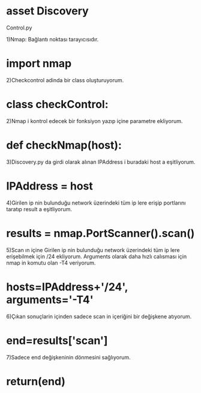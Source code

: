 # asset Discovery

Control.py

1)Nmap: Bağlantı noktası tarayıcısıdır.

# import nmap

2)Checkcontrol  adinda bir class oluşturuyorum.

# class checkControl:

2)Nmap i kontrol edecek bir fonksiyon yazıp içine  parametre ekliyorum.

# def checkNmap(host):

3)Discovery.py da girdi olarak alınan IPAddress i buradaki host a eşitliyorum.

# IPAddress = host

4)Girilen ip nin bulunduğu network üzerindeki tüm ip lere erişip portlarını taratıp result a eşitliyorum.

# results = nmap.PortScanner().scan()

5)Scan ın içine Girilen ip nin bulunduğu network üzerindeki tüm ip lere erişebilmek için /24 ekliyorum. Arguments olarak daha hızlı calısması için nmap in komutu olan -T4 veriyorum.

# hosts=IPAddress+'/24', arguments='-T4'

6)Çıkan sonuçlarin içinden sadece scan in içeriğini bir değişkene atıyorum.

# end=results['scan']

7)Sadece end değişkeninin dönmesini sağlıyorum.

# return(end)
